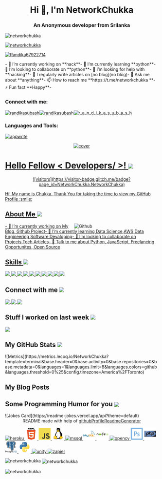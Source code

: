 <h1 align="center">Hi 👋, I'm NetworkChukka</h1><h3 align="center">An Anonymous developer from Srilanka</h3><p align="left"> <img src="https://komarev.com/ghpvc/?username=networkchukka&label=Profile%20views&color=0e75b6&style=flat" alt="networkchukka" /> </p><p align="left"> <a href="https://github.com/ryo-ma/github-profile-trophy"><img src="https://github-profile-trophy.vercel.app/?username=networkchukka" alt="networkchukka" /></a> </p><p align="left"> <a href="https://twitter.com/Randika67922714" target="blank"><img src="https://img.shields.io/twitter/follow/randikasubash?logo=twitter&style=for-the-badge" alt="Randika67922714" /></a> </p>- 🔭 I’m currently working on **hack**- 🌱 I’m currently learning **python**- 👯 I’m looking to collaborate on **python**- 🤝 I’m looking for help with **hacking**- 📝 I regularly write articles on [no blog](no blog)- 💬 Ask me about **anything**- 📫 How to reach me **https://t.me/networkchukka **- ⚡ Fun fact **Happy**-<h3 align="left">Connect with me:</h3><p align="left"><a href="https://twitter.com/Randika67922714" target="blank"><img align="center" src="https://raw.githubusercontent.com/rahuldkjain/github-profile-readme-generator/master/src/images/icons/Social/twitter.svg" alt="randikasubash" height="30" width="40" /></a><a href="https://fb.com/randikasubash" target="blank"><img align="center" src="https://raw.githubusercontent.com/rahuldkjain/github-profile-readme-generator/master/src/images/icons/Social/facebook.svg" alt="randikasubash" height="30" width="40" /></a><a href="https://instagram.com/r_a_n_d_i_k_a_s_u_b_a_s_h" target="blank"><img align="center" src="https://raw.githubusercontent.com/rahuldkjain/github-profile-readme-generator/master/src/images/icons/Social/instagram.svg" alt="r_a_n_d_i_k_a_s_u_b_a_s_h" height="30" width="40" /></a></p><h3 align="left">Languages and Tools:</h3><p align="left"> <a href="https://appwrite.io" target="_blank"> <img src="https://www.vectorlogo.zone/logos/appwriteio/appwriteio-icon.svg" alt="appwrite" width="40" height="40"/> </a> <a href="https://www.arduino.cc/" target="_blank"> <div align="center"><img width="100%" height = "250px" src="https://cdn.pixabay.com/photo/2018/01/14/23/12/nature-3082832_1280.jpg" alt="cover" /></div><h1> Hello Fellow < Developers/ >! <img src = "https://raw.githubusercontent.com/MartinHeinz/MartinHeinz/master/wave.gif" width = 50px> </h1><p align='center'>![visitors](https://visitor-badge.glitch.me/badge?page_id=NetworkChukka.NetworkChukka)</p><div size='20px'> Hi! My name is Chukka. Thank You for taking the time to view my GitHub Profile :smile:</div><h2> About Me <img src = "https://media0.giphy.com/media/KDDpcKigbfFpnejZs6/giphy.gif?cid=ecf05e47oy6f4zjs8g1qoiystc56cu7r9tb8a1fe76e05oty&rid=giphy.gif" width = 100px></h2><img width="55%" align="right" alt="Github" src="https://raw.githubusercontent.com/onimur/.github/master/.resources/git-header.svg" />- 🔭 I’m currently working on My Blog, Github Project- 🌱 I’m currently learning Data Science,AWS,Data Engineering,Software Devaloping- 👯 I’m looking to collaborate on Projects,Tech Articles- 💬 Talk to me about Python, JavaScript, Freelancing Opportunites, Open Source<h2> Skills <img src = "https://media2.giphy.com/media/QssGEmpkyEOhBCb7e1/giphy.gif?cid=ecf05e47a0n3gi1bfqntqmob8g9aid1oyj2wr3ds3mg700bl&rid=giphy.gif" width = 32px> </h2><a href= https://github.com/NetworkChukka?tab=repositories&q=&type=&language=python&sort= > <img width ='32px' src ='https://raw.githubusercontent.com/rahulbanerjee26/githubAboutMeGenerator/main/icons/python.svg'> </a><a href= https://github.com/NetworkChukka?tab=repositories&q=&type=&language=reactjs&sort= > <img width ='32px' src ='https://raw.githubusercontent.com/rahulbanerjee26/githubAboutMeGenerator/main/icons/reactjs.svg'> </a><a href= https://github.com/NetworkChukka?tab=repositories&q=&type=&language=javascript&sort= > <img width ='32px' src ='https://raw.githubusercontent.com/rahulbanerjee26/githubAboutMeGenerator/main/icons/javascript.svg'> </a><a href= https://github.com/NetworkChukka?tab=repositories&q=&type=&language=scikit&sort= > <img width ='32px' src ='https://raw.githubusercontent.com/rahulbanerjee26/githubAboutMeGenerator/main/icons/scikit.svg'> </a><a href= https://github.com/NetworkChukka?tab=repositories&q=&type=&language=c&sort= > <img width ='32px' src ='https://raw.githubusercontent.com/rahulbanerjee26/githubAboutMeGenerator/main/icons/c.svg'> </a><a href= https://github.com/NetworkChukka?tab=repositories&q=&type=&language=cpp&sort= > <img width ='32px' src ='https://raw.githubusercontent.com/rahulbanerjee26/githubAboutMeGenerator/main/icons/cpp.svg'> </a><a href= https://github.com/NetworkChukka?tab=repositories&q=&type=&language=sqlite&sort= > <img width ='32px' src ='https://raw.githubusercontent.com/rahulbanerjee26/githubAboutMeGenerator/main/icons/sqlite.svg'> </a><a href= https://github.com/NetworkChukka?tab=repositories&q=&type=&language=pytorch&sort= > <img width ='32px' src ='https://raw.githubusercontent.com/rahulbanerjee26/githubAboutMeGenerator/main/icons/pytorch.svg'> </a><a href= https://github.com/NetworkChukka?tab=repositories&q=&type=&language=arduino&sort= > <img width ='32px' src ='https://raw.githubusercontent.com/rahulbanerjee26/githubAboutMeGenerator/main/icons/arduino.svg'> </a><a href= https://github.com/NetworkChukka?tab=repositories&q=&type=&language=facebook&sort= > <img width ='32px' src ='https://raw.githubusercontent.com/rahulbanerjee26/githubAboutMeGenerator/main/icons/facebook.svg'> </a><h2> Connect with me <img src='https://raw.githubusercontent.com/ShahriarShafin/ShahriarShafin/main/Assets/handshake.gif' width="100px"> </h2><a href = 'https://www.linkedin.com/in/randika subash'> <img width = '32px' align= 'center' src="https://raw.githubusercontent.com/rahulbanerjee26/githubAboutMeGenerator/main/icons/linked-in-alt.svg"/></a><a href = 'https://www.twitter.com/@subash_randika'> <img width = '32px' align= 'center' src="https://raw.githubusercontent.com/rahulbanerjee26/githubAboutMeGenerator/main/icons/twitter.svg"/></a><a href = 'https://www.github.com/NetworkChukka'> <img width = '32px' align= 'center' src="https://raw.githubusercontent.com/rahulbanerjee26/githubAboutMeGenerator/main/icons/github.svg"/></a><h2> Stuff I worked on last week <img src = "https://media1.giphy.com/media/JZ40cnfnN11KycrvMF/giphy.gif?cid=ecf05e47a0n3gi1bfqntqmob8g9aid1oyj2wr3ds3mg700bl&rid=giphy.gif" width = 70px> </h2><a href="https://github.com/anuraghazra/github-readme-stats"><img align="center" src="https://github-readme-stats.vercel.app/api/wakatime?username=@rahulbanerjee26&compact=True"/></a><br><h2> My GitHub Stats <img src='https://media1.giphy.com/media/du3J3cXyzhj75IOgvA/giphy.gif?cid=ecf05e47x2g034i9pzwtzzsd3xgg2w9nr94t4tflbbgo3008&rid=giphy.gif' width='32px'> </h2>![Metrics](https://metrics.lecoq.io/NetworkChukka?template=terminal&base.header=0&base.activity=0&base.repositories=0&base.metadata=0&languages=1&languages.limit=8&languages.colors=github&languages.threshold=0%25&config.timezone=America%2FToronto)<h2> My Blog Posts </h2><!-- BLOG-POST-LIST:START --><!-- BLOG-POST-LIST:END --><h2> Some Programming Humor for you <img align ='center' src='https://media2.giphy.com/media/UQDSBzfyiBKvgFcSTw/giphy.gif?cid=ecf05e47p3cd513axbek3f56ti3jzizq8hincw20jauyyfyw&rid=giphy.gif' width = '32px'></h2>![Jokes Card](https://readme-jokes.vercel.app/api?theme=default)<br><footer align='center'>README made with help of <a href='https://github.com/rahulbanerjee26/githubProfileReadmeGenerator'>githubProfileReadmeGenerator</a> </footer>

 <a href="https://heroku.com" target="_blank"> <img src="https://www.vectorlogo.zone/logos/heroku/heroku-icon.svg" alt="heroku" width="40" height="40"/> </a> <a href="https://www.w3.org/html/" target="_blank"> <img src="https://raw.githubusercontent.com/devicons/devicon/master/icons/html5/html5-original-wordmark.svg" alt="html5" width="40" height="40"/> </a> <a href="https://developer.mozilla.org/en-US/docs/Web/JavaScript" target="_blank"> <img src="https://raw.githubusercontent.com/devicons/devicon/master/icons/javascript/javascript-original.svg" alt="javascript" width="40" height="40"/> </a> <a href="https://www.linux.org/" target="_blank"> <img src="https://raw.githubusercontent.com/devicons/devicon/master/icons/linux/linux-original.svg" alt="linux" width="40" height="40"/> </a> <a href="https://www.microsoft.com/en-us/sql-server" target="_blank"> <img src="https://www.svgrepo.com/show/303229/microsoft-sql-server-logo.svg" alt="mssql" width="40" height="40"/> </a> <a href="https://www.mysql.com/" target="_blank"> <img src="https://raw.githubusercontent.com/devicons/devicon/master/icons/mysql/mysql-original-wordmark.svg" alt="mysql" width="40" height="40"/> </a> <a href="https://nodejs.org" target="_blank"> <img src="https://raw.githubusercontent.com/devicons/devicon/master/icons/nodejs/nodejs-original-wordmark.svg" alt="nodejs" width="40" height="40"/> </a> <a href="https://opencv.org/" target="_blank"> <img src="https://www.vectorlogo.zone/logos/opencv/opencv-icon.svg" alt="opencv" width="40" height="40"/> </a> <a href="https://www.photoshop.com/en" target="_blank"> <img src="https://raw.githubusercontent.com/devicons/devicon/master/icons/photoshop/photoshop-line.svg" alt="photoshop" width="40" height="40"/> </a> <a href="https://www.php.net" target="_blank"> <img src="https://raw.githubusercontent.com/devicons/devicon/master/icons/php/php-original.svg" alt="php" width="40" height="40"/> </a> <a href="https://www.postgresql.org" target="_blank"> <img src="https://raw.githubusercontent.com/devicons/devicon/master/icons/postgresql/postgresql-original-wordmark.svg" alt="postgresql" width="40" height="40"/> </a> <a href="https://www.python.org" target="_blank"> <img src="https://raw.githubusercontent.com/devicons/devicon/master/icons/python/python-original.svg" alt="python" width="40" height="40"/> </a> <a href="https://unity.com/" target="_blank"> <img src="https://www.vectorlogo.zone/logos/unity3d/unity3d-icon.svg" alt="unity" width="40" height="40"/> </a> <a href="https://zapier.com" target="_blank"> <img src="https://www.vectorlogo.zone/logos/zapier/zapier-icon.svg" alt="zapier" width="40" height="40"/> </a> </p><p><img align="left" src="https://github-readme-stats.vercel.app/api/top-langs?username=networkchukka&show_icons=true&locale=en&layout=compact" alt="networkchukka" /></p><p>&nbsp;<img align="center" src="https://github-readme-stats.vercel.app/api?username=networkchukka&show_icons=true&locale=en" alt="networkchukka" /></p><p><img align="center" src="https://github-readme-streak-stats.herokuapp.com/?user=networkchukka&" alt="networkchukka" /></p>
